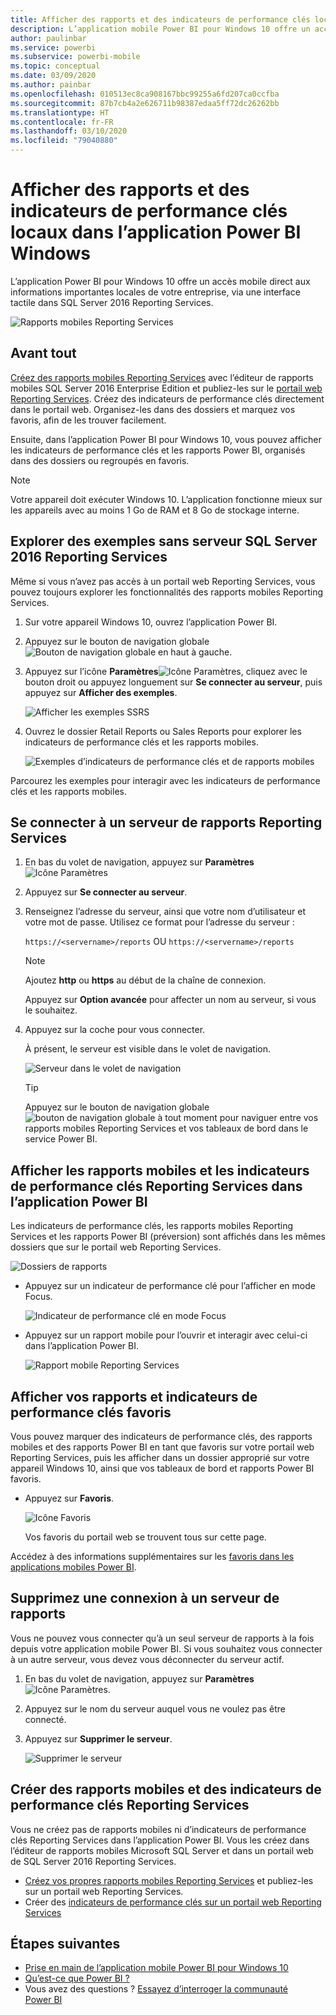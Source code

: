 ```yaml
---
title: Afficher des rapports et des indicateurs de performance clés locaux dans l’application Power BI Windows
description: L’application mobile Power BI pour Windows 10 offre un accès mobile direct aux informations importantes locales de votre entreprise, via une interface tactile.
author: paulinbar
ms.service: powerbi
ms.subservice: powerbi-mobile
ms.topic: conceptual
ms.date: 03/09/2020
ms.author: painbar
ms.openlocfilehash: 010513ec8ca908167bbc99255a6fd207ca0ccfba
ms.sourcegitcommit: 87b7cb4a2e626711b98387edaa5ff72dc26262bb
ms.translationtype: HT
ms.contentlocale: fr-FR
ms.lasthandoff: 03/10/2020
ms.locfileid: "79040880"
---
```

# <a name="view-on-premises-reports-and-kpis-in-the-power-bi-windows-app"></a>Afficher des rapports et des indicateurs de performance clés locaux dans l’application Power BI Windows
L’application Power BI pour Windows 10 offre un accès mobile direct aux informations importantes locales de votre entreprise, via une interface tactile dans SQL Server 2016 Reporting Services. 

![Rapports mobiles Reporting Services](././media/mobile-app-windows-10-ssrs-kpis-mobile-reports/power-bi-ssrs-mobile-report.png)

## <a name="first-things-first"></a>Avant tout
[Créez des rapports mobiles Reporting Services](https://msdn.microsoft.com/library/mt652547.aspx) avec l’éditeur de rapports mobiles SQL Server 2016 Enterprise Edition et publiez-les sur le [portail web Reporting Services](https://msdn.microsoft.com/library/mt637133.aspx). Créez des indicateurs de performance clés directement dans le portail web. Organisez-les dans des dossiers et marquez vos favoris, afin de les trouver facilement. 

Ensuite, dans l’application Power BI pour Windows 10, vous pouvez afficher les indicateurs de performance clés et les rapports Power BI, organisés dans des dossiers ou regroupés en favoris. 

> [!NOTE]
> Votre appareil doit exécuter Windows 10. L’application fonctionne mieux sur les appareils avec au moins 1 Go de RAM et 8 Go de stockage interne.
> 
> 

## <a name="explore-samples-without-a-sql-server-2016-reporting-services-server"></a>Explorer des exemples sans serveur SQL Server 2016 Reporting Services
Même si vous n’avez pas accès à un portail web Reporting Services, vous pouvez toujours explorer les fonctionnalités des rapports mobiles Reporting Services.

1. Sur votre appareil Windows 10, ouvrez l’application Power BI.
2. Appuyez sur le bouton de navigation globale ![Bouton de navigation globale](././media/mobile-app-windows-10-ssrs-kpis-mobile-reports/powerbi_windows10_options_icon.png) en haut à gauche.
3. Appuyez sur l’icône **Paramètres**![Icône Paramètres](./././media/mobile-app-windows-10-ssrs-kpis-mobile-reports/power-bi-settings-icon.png), cliquez avec le bouton droit ou appuyez longuement sur **Se connecter au serveur**, puis appuyez sur **Afficher des exemples**.
   
   ![Afficher les exemples SSRS](./media/mobile-app-windows-10-ssrs-kpis-mobile-reports/power-bi-win10-connect-ssrs-samples.png)
4. Ouvrez le dossier Retail Reports ou Sales Reports pour explorer les indicateurs de performance clés et les rapports mobiles.
   
   ![Exemples d’indicateurs de performance clés et de rapports mobiles](./media/mobile-app-windows-10-ssrs-kpis-mobile-reports/power-bi-win10-ssrs-sample-kpis.png)

Parcourez les exemples pour interagir avec les indicateurs de performance clés et les rapports mobiles.

## <a name="connect-to-a-reporting-services-report-server"></a>Se connecter à un serveur de rapports Reporting Services
1. En bas du volet de navigation, appuyez sur **Paramètres** ![Icône Paramètres](./././media/mobile-app-windows-10-ssrs-kpis-mobile-reports/power-bi-settings-icon.png)
2. Appuyez sur **Se connecter au serveur**.
3. Renseignez l’adresse du serveur, ainsi que votre nom d’utilisateur et votre mot de passe. Utilisez ce format pour l’adresse du serveur :
   
     `https://<servername>/reports` OU   `https://<servername>/reports`
   
   > [!NOTE]
   > Ajoutez **http** ou **https** au début de la chaîne de connexion.
   > 
   > 
   
    Appuyez sur **Option avancée** pour affecter un nom au serveur, si vous le souhaitez.
4. Appuyez sur la coche pour vous connecter. 
   
   À présent, le serveur est visible dans le volet de navigation.
   
   ![Serveur dans le volet de navigation](./media/mobile-app-windows-10-ssrs-kpis-mobile-reports/power-bi-ssrs-mobile-report-server.png)
   
   >[!TIP]
   >Appuyez sur le bouton de navigation globale ![bouton de navigation globale](././media/mobile-app-windows-10-ssrs-kpis-mobile-reports/powerbi_windows10_options_icon.png) à tout moment pour naviguer entre vos rapports mobiles Reporting Services et vos tableaux de bord dans le service Power BI. 
   > 

## <a name="view-reporting-services-kpis-and-mobile-reports-in-the-power-bi-app"></a>Afficher les rapports mobiles et les indicateurs de performance clés Reporting Services dans l’application Power BI
Les indicateurs de performance clés, les rapports mobiles Reporting Services et les rapports Power BI (préversion) sont affichés dans les mêmes dossiers que sur le portail web Reporting Services.

![Dossiers de rapports](./media/mobile-app-windows-10-ssrs-kpis-mobile-reports/power-bi-ssrs-mobile-report-folders.png)

* Appuyez sur un indicateur de performance clé pour l’afficher en mode Focus.
  
    ![Indicateur de performance clé en mode Focus](./media/mobile-app-windows-10-ssrs-kpis-mobile-reports/power-bi-ssrs-mobile-report-kpis.png)
* Appuyez sur un rapport mobile pour l’ouvrir et interagir avec celui-ci dans l’application Power BI.
  
    ![Rapport mobile Reporting Services](././media/mobile-app-windows-10-ssrs-kpis-mobile-reports/power-bi-ssrs-mobile-report.png)

## <a name="view-your-favorite-kpis-and-reports"></a>Afficher vos rapports et indicateurs de performance clés favoris
Vous pouvez marquer des indicateurs de performance clés, des rapports mobiles et des rapports Power BI en tant que favoris sur votre portail web Reporting Services, puis les afficher dans un dossier approprié sur votre appareil Windows 10, ainsi que vos tableaux de bord et rapports Power BI favoris.

* Appuyez sur **Favoris**.
  
   ![Icône Favoris](./media/mobile-app-windows-10-ssrs-kpis-mobile-reports/power-bi-ssrs-mobile-report-favorite-menu.png)
  
   Vos favoris du portail web se trouvent tous sur cette page.
  
Accédez à des informations supplémentaires sur les [favoris dans les applications mobiles Power BI](mobile-apps-favorites.md).

## <a name="remove-a-connection-to-a-report-server"></a>Supprimez une connexion à un serveur de rapports
Vous ne pouvez vous connecter qu’à un seul serveur de rapports à la fois depuis votre application mobile Power BI. Si vous souhaitez vous connecter à un autre serveur, vous devez vous déconnecter du serveur actif.

1. En bas du volet de navigation, appuyez sur **Paramètres** ![Icône Paramètres](./././media/mobile-app-windows-10-ssrs-kpis-mobile-reports/power-bi-settings-icon.png).
2. Appuyez sur le nom du serveur auquel vous ne voulez pas être connecté.
3. Appuyez sur **Supprimer le serveur**.
   
    ![Supprimer le serveur](./media/mobile-app-windows-10-ssrs-kpis-mobile-reports/power-bi-windows-10-ssrs-remove-server-menu.png)

## <a name="create-reporting-services-mobile-reports-and-kpis"></a>Créer des rapports mobiles et des indicateurs de performance clés Reporting Services
Vous ne créez pas de rapports mobiles ni d’indicateurs de performance clés Reporting Services dans l’application Power BI. Vous les créez dans l’éditeur de rapports mobiles Microsoft SQL Server et dans un portail web de SQL Server 2016 Reporting Services.

* [Créez vos propres rapports mobiles Reporting Services](https://msdn.microsoft.com/library/mt652547.aspx) et publiez-les sur un portail web Reporting Services.
* Créer des [indicateurs de performance clés sur un portail web Reporting Services](https://msdn.microsoft.com/library/mt683632.aspx)

## <a name="next-steps"></a>Étapes suivantes
* [Prise en main de l’application mobile Power BI pour Windows 10](mobile-windows-10-phone-app-get-started.md)  
* [Qu’est-ce que Power BI ?](../../fundamentals/power-bi-overview.md)  
* Vous avez des questions ? [Essayez d’interroger la communauté Power BI](https://community.powerbi.com/)

